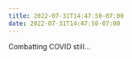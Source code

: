 ```yaml
---
title: 2022-07-31T14:47:50-07:00 
date: 2022-07-31T14:47:50-07:00
---
```


Combatting COVID still...